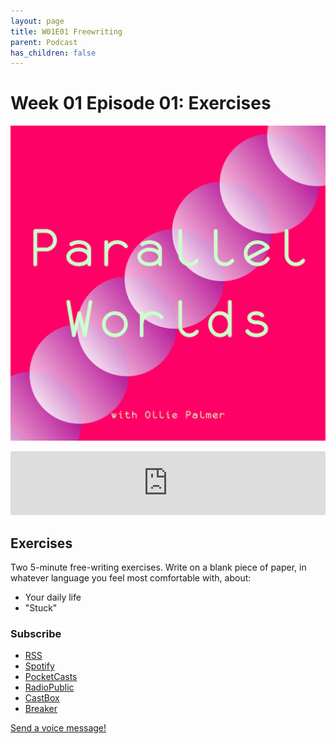 ```yaml
---
layout: page
title: W01E01 Freewriting
parent: Podcast
has_children: false
---
```



# Week 01 Episode 01: Exercises

[![](/assets/parallel-worlds-cover.png)](https://anchor.fm/olliepalmer)
<iframe iframe src="https://anchor.fm/olliepalmer/embed/episodes/Week-1-Episode-1-Freewriting-ebua3i/a-a1p671f" height="102px" width="100%" frameborder="0" scrolling="no"></iframe>


## Exercises

Two 5-minute free-writing exercises. Write on a blank piece of paper, in whatever language you feel most comfortable with, about:

- Your daily life
- "Stuck"

### Subscribe

- [RSS](https://anchor.fm/s/1884b008/podcast/rss)
- [Spotify](https://open.spotify.com/show/3L3RhKaoqQZoU9fIcLuZjz)
- [PocketCasts](https://pca.st/ha20534r)
- [RadioPublic](https://radiopublic.com/parallel-worlds-WzVy1K)
- [CastBox](https://castbox.fm/channel/id2710471?utm_source=podcaster&utm_medium=dlink&utm_campaign=c_2710471&utm_content=Parallel%20Worlds-CastBox_FM)
- [Breaker](https://www.breaker.audio/parallel-worlds)

[Send a voice message!](https://anchor.fm/olliepalmer/message)
